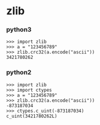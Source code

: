 # zlib

### python3

```text
>>> import zlib
>>> a = "123456789"
>>> zlib.crc32(a.encode("ascii"))
3421780262
```

### python2

```text
>>> import zlib
>>> import ctypes
>>> a = "123456789"
>>> zlib.crc32(a.encode("ascii"))
-873187034
>>> ctypes.c_uint(-873187034)
c_uint(3421780262L)
```



